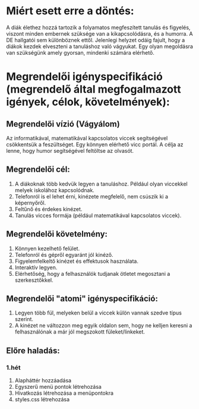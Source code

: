 # Miért esett erre a döntés:

A diák élethez hozzá tartozik a folyamatos megfeszített tanulás és figyelés, viszont minden embernek szüksége van a kikapcsolódásra, és a humorra. A DE hallgatói sem különböznek ettől. Jelenlegi helyzet odáig fajult, hogy a diákok kezdek elveszteni a tanuláshoz való vágyukat. Egy olyan megoldásra van szükségünk amely gyorsan, mindenki számára elérhető.

# Megrendelői igényspecifikáció (megrendelő által megfogalmazott igények, célok, követelmények):

## Megrendelői vízió (Vágyálom)
Az informatikával, matematikával kapcsolatos viccek segítségével csökkentsük a feszültséget. Egy könnyen elérhető vicc portál. A célja az lenne, hogy humor segítségével feltöltse az olvasót.

## Megrendelői cél: 
1. A diákoknak több kedvük legyen a tanuláshoz. Például olyan viccekkel melyek iskolához kapcsolódnak.
2. Telefonról is el lehet érni, kinézete megfelelő, nem csúszik ki a képernyőről.
3. Feltűnő és érdekes kinézet.
4. Tanulás vicces formája (például matematikával kapcsolatos viccek).

## Megrendelői követelmény:
1. Könnyen kezelhető felület.
2. Telefonról és gépről egyaránt jól kinéző.
3. Figyelemfelkeltő kinézet és effektusok használata.
4. Interaktív legyen.
5. Elérhetőség, hogy a felhasználók tudjanak ötletet megosztani a szerkesztőkkel.

## Megrendelői "atomi" igényspecifikáció:

1. Legyen több fül, melyeken belül a viccek külön vannak szedve típus szerint.
2. A kinézet ne változzon meg egyik oldalon sem, hogy ne kelljen keresni a felhasználónak a már jól megszokott füleket/linkeket.

## Előre haladás:
### 1.hét
1.  Alapháttér hozzáadása
2.  Egyszerű menü pontok létrehozása
3.  Hivatkozás létrehozása a menüpontokra
4.  styles.css létrehozása